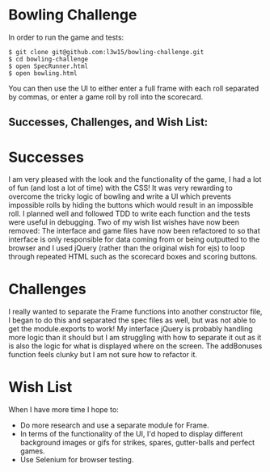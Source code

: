 
Bowling Challenge
=================

In order to run the game and tests:

```
$ git clone git@github.com:l3w15/bowling-challenge.git
$ cd bowling-challenge
$ open SpecRunner.html
$ open bowling.html
```

You can then use the UI to either enter a full frame with each roll separated by commas, or enter a game roll by roll into the scorecard.

## Successes, Challenges, and Wish List:

# Successes

I am very pleased with the look and the functionality of the game, I had a lot of fun (and lost a lot of time) with the CSS! It was very rewarding to overcome the tricky logic of bowling and write a UI which prevents impossible rolls by hiding the buttons which would result in an impossible roll. I planned well and followed TDD to write each function and the tests were useful in debugging. Two of my wish list wishes have now been removed: The interface and game files have now been refactored to so that interface is only responsible for data coming from or being outputted to the browser and I used jQuery (rather than the original wish for ejs) to loop through repeated HTML such as the scorecard boxes and scoring buttons.

# Challenges

I really wanted to separate the Frame functions into another constructor file, I began to do this and separated the spec files as well, but was not able to get the module.exports to work! My interface jQuery is probably handling more logic than it should but I am struggling with how to separate it out as it is also the logic for what is displayed where on the screen. The addBonuses function feels clunky but I am not sure how to refactor it.

# Wish List

When I have more time I hope to:
* Do more research and use a separate module for Frame.
* In terms of the functionality of the UI, I'd hoped to display different background images or gifs for strikes, spares, gutter-balls and perfect games.
* Use Selenium for browser testing.
